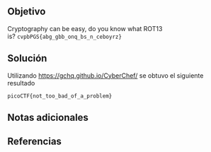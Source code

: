 ## Objetivo
Cryptography can be easy, do you know what ROT13 is? `cvpbPGS{abg_gbb_onq_bs_n_ceboyrz}`
## Solución
Utilizando https://gchq.github.io/CyberChef/ se obtuvo el siguiente resultado
```
picoCTF{not_too_bad_of_a_problem}
```
## Notas adicionales

## Referencias

